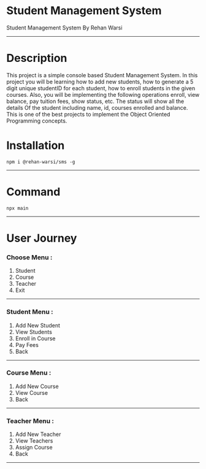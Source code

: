 # Student Management System

Student Management System By Rehan Warsi

---

# Description 
    
This project is a simple console based Student Management System. In this project you will be learning how to add new students, 
how to generate a 5 digit unique studentID for each student, how to enroll students in the given courses. Also, you will be 
implementing the following operations enroll, view balance, pay tuition fees, show status, etc. The status will show all the details 
Of the student including name, id, courses enrolled and balance. This is one of the best projects to implement the
Object Oriented Programming concepts.

# Installation

    npm i @rehan-warsi/sms -g

---

# Command

    npx main

---

# User Journey

### Choose Menu :

1. Student
2. Course
3. Teacher
4. Exit

---

### Student Menu :

1. Add New Student
2. View Students
3. Enroll in Course
4. Pay Fees
5. Back

---

### Course Menu :

1. Add New Course
2. View Course
3. Back

---

### Teacher Menu :

1. Add New Teacher
2. View Teachers
3. Assign Course
4. Back

---
